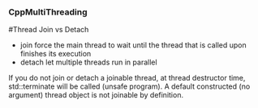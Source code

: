 ### CppMultiThreading
#Thread Join vs Detach
- join force the main thread to wait until the thread that is called upon finishes its execution
- detach let multiple threads run in parallel
  
If you do not join or detach a joinable thread, at thread destructor time, std::terminate will be called (unsafe program).
A default constructed (no argument) thread object is not joinable by definition.
